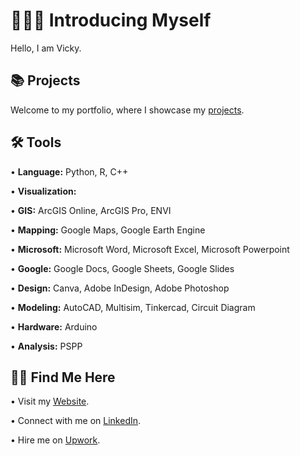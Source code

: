 # 👩🏻‍💻 Introducing Myself
Hello, I am Vicky. <p>
## 📚 Projects <br>
Welcome to my portfolio, where I showcase my [projects](https://github.com/redefiningvicky/Portfolio-Guide).
## 🛠️ Tools <br>
• <b>Language:</b> Python, R, C++ <p>
• <b>Visualization:</b>  <p>
• <b>GIS:</b> ArcGIS Online, ArcGIS Pro, ENVI <p>
• <b>Mapping:</b> Google Maps, Google Earth Engine <p>
• <b>Microsoft:</b> Microsoft Word, Microsoft Excel, Microsoft Powerpoint <p>
• <b>Google:</b> Google Docs, Google Sheets, Google Slides <p>
• <b>Design:</b> Canva, Adobe InDesign, Adobe Photoshop <p>
• <b>Modeling:</b> AutoCAD, Multisim, Tinkercad, Circuit Diagram <p>
• <b>Hardware:</b> Arduino <p>
• <b>Analysis:</b> PSPP <p>
## 👋🏻 Find Me Here <br>
• Visit my [Website](). <p>
• Connect with me on [LinkedIn](https://www.linkedin.com/in/redefiningvicky/). <p>
• Hire me on [Upwork]().
